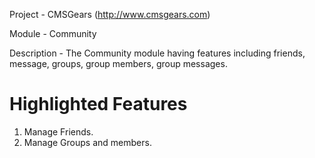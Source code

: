 Project 	- CMSGears (http://www.cmsgears.com)

Module  	- Community

Description - The Community module having features including friends, message, groups, group members, group messages.

Highlighted Features
=========================================
1. Manage Friends.
1. Manage Groups and members.